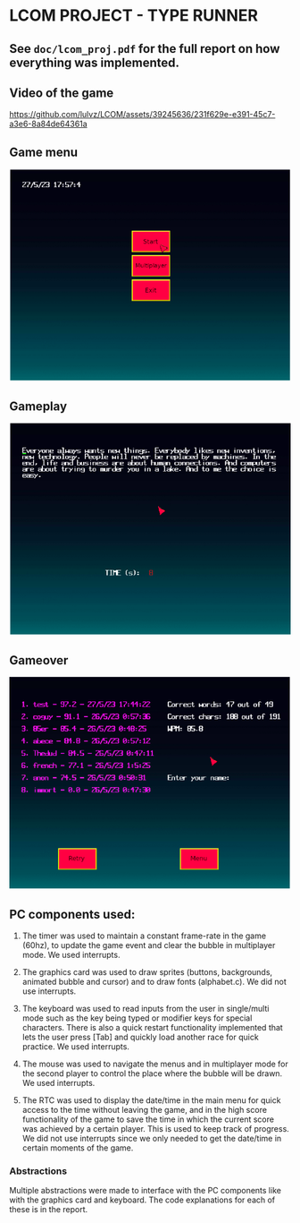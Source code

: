 # LCOM PROJECT - TYPE RUNNER

## See `doc/lcom_proj.pdf` for the full report on how everything was implemented. 

## Video of the game
https://github.com/lulvz/LCOM/assets/39245636/231f629e-e391-45c7-a3e6-8a84de64361a

## Game menu
![Type Runner](doc/img/menu.png)

## Gameplay
![Type Runner](doc/img/typing.png)

## Gameover
![Type Runner](doc/img/gameover.png)

## PC components used:

1. The timer was used to maintain a constant frame-rate in the
game (60hz), to update the game event and clear the bubble in
multiplayer mode. We used interrupts.

2. The graphics card was used to draw sprites (buttons,
backgrounds, animated bubble and cursor) and to draw fonts
(alphabet.c). We did not use interrupts.

3. The keyboard was used to read inputs from the user in
single/multi mode such as the key being typed or modifier keys for
special characters. There is also a quick restart functionality
implemented that lets the user press [Tab] and quickly load
another race for quick practice. We used interrupts.

4. The mouse was used to navigate the menus and in multiplayer
mode for the second player to control the place where the bubble
will be drawn. We used interrupts.

5. The RTC was used to display the date/time in the main menu for
quick access to the time without leaving the game, and in the high
score functionality of the game to save the time in which the
current score was achieved by a certain player. This is used to
keep track of progress. We did not use interrupts since we only
needed to get the date/time in certain moments of the game.

### Abstractions

Multiple abstractions were made to interface with the PC components like with the graphics card and keyboard. The code explanations for each of these is in the report.

